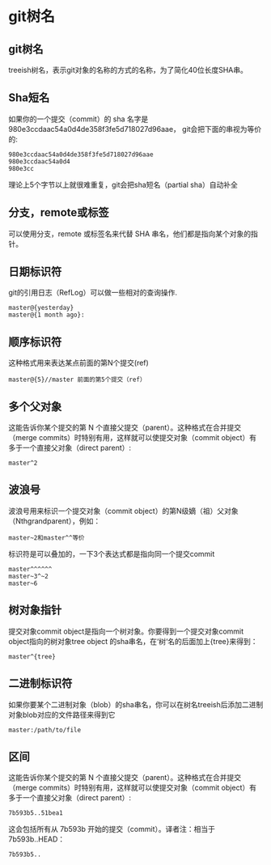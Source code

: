 # git树名
## git树名
treeish树名，表示git对象的名称的方式的名称，为了简化40位长度SHA串。
## Sha短名
如果你的一个提交（commit）的 sha 名字是 980e3ccdaac54a0d4de358f3fe5d718027d96aae， git会把下面的串视为等价的:
```
980e3ccdaac54a0d4de358f3fe5d718027d96aae
980e3ccdaac54a0d4
980e3cc
```
理论上5个字节以上就很难重复，git会把sha短名（partial sha）自动补全
## 分支，remote或标签
可以使用分支，remote 或标签名来代替 SHA 串名，他们都是指向某个对象的指针。
## 日期标识符
git的引用日志（RefLog）可以做一些相对的查询操作.
```
master@{yesterday}
master@{1 month ago}:
```
## 顺序标识符
这种格式用来表达某点前面的第N个提交(ref)
```
master@{5}//master 前面的第5个提交（ref）
```
## 多个父对象
这能告诉你某个提交的第 N 个直接父提交（parent）。这种格式在合并提交（merge commits）时特别有用，这样就可以使提交对象（commit object）有多于一个直接父对象（direct parent）:
```
master^2
```
## 波浪号
波浪号用来标识一个提交对象（commit object）的第N级嫡（祖）父对象（Nthgrandparent），例如：
```
master~2和master^^等价
```
标识符是可以叠加的，一下3个表达式都是指向同一个提交commit
```
master^^^^^^
master~3^~2
master~6
```
## 树对象指针
提交对象commit object是指向一个树对象。你要得到一个提交对象commit object指向的树对象tree object 的sha串名，在‘树‘名的后面加上{tree}来得到：
```
master^{tree}
```
## 二进制标识符
如果你要某个二进制对象（blob）的sha串名，你可以在树名treeish后添加二进制对象blob对应的文件路径来得到它
```
master:/path/to/file
```
## 区间
这能告诉你某个提交的第 N 个直接父提交（parent）。这种格式在合并提交（merge commits）时特别有用，这样就可以使提交对象（commit object）有多于一个直接父对象（direct parent）:
```
7b593b5..51bea1
```
这会包括所有从 7b593b 开始的提交（commit）。译者注：相当于 7b593b..HEAD：
```
7b593b5..
```